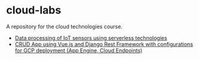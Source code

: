 # cloud-labs
A repository for the cloud technologies course.
 * [Data processing of IoT sensors using serverless technologies](https://github.com/scrubele/cloud-labs/tree/django-iot-data-processing)
 * [CRUD App using Vue.js and Django Rest Framework with configurations for GCP deployment (App Engine, Cloud Endpoints)](https://github.com/scrubele/cloud-labs/tree/django-vue-web-app)
